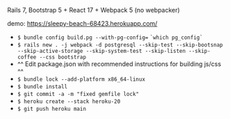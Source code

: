 Rails 7, Bootstrap 5 + React 17 + Webpack 5 (no webpacker)

demo: https://sleepy-beach-68423.herokuapp.com/

- `$ bundle config build.pg --with-pg-config=` <code>\`</code>`which pg_config`<code>\`</code>
- `$ rails new . -j webpack -d postgresql --skip-test --skip-bootsnap --skip-active-storage --skip-system-test --skip-listen --skip-coffee --css bootstrap`
- ^^ Edit package.json with recommended instructions for building js/css ^^
- `$ bundle lock --add-platform x86_64-linux`
- `$ bundle install`
- `$ git commit -a -m "fixed gemfile lock"`
- `$ heroku create --stack heroku-20`
- `$ git push heroku main`
